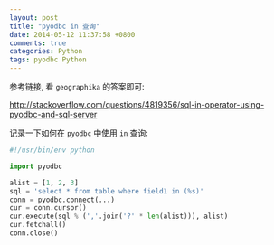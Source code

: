 ```yaml
---
layout: post
title: "pyodbc in 查询"
date: 2014-05-12 11:37:58 +0800
comments: true
categories: Python
tags: pyodbc Python
---
```


参考链接, 看 `geographika` 的答案即可:

<http://stackoverflow.com/questions/4819356/sql-in-operator-using-pyodbc-and-sql-server>

记录一下如何在 `pyodbc` 中使用 `in` 查询:

```python
#!/usr/bin/env python

import pyodbc

alist = [1, 2, 3]
sql = 'select * from table where field1 in (%s)'
conn = pyodbc.connect(...)
cur = conn.cursor()
cur.execute(sql % (','.join('?' * len(alist))), alist)
cur.fetchall()
conn.close()
```
